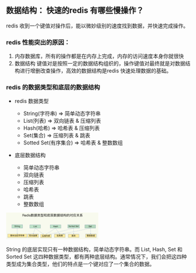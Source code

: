 ## 数据结构： 快速的redis 有哪些慢操作？

redis 收到一个键值对操作后，能以微妙级别的速度找到数据，并快速完成操作。

### redis 性能突出的原因：
1. 内存数据库，所有的操作都是在内存上完成，内存的访问速度本身你就很快
2. 数据结构 键值对是按照一定的数据结构组织的，操作键值对最终就是对数据结构进行增删改查操作，高效的数据结构是redis 快速处理数据的基础。

### redis 的数据类型和底层的数据结构

* redis 数据类型
    * String(字符串) => 简单动态字符串
    * List(列表)    => 双向链表 & 压缩列表
    * Hash(哈希)    => 哈希表 & 压缩列表
    * Set(集合) => 压缩列表 & 跳表
    * Sotted Set(有序集合) => 哈希表 & 整数数组

* 底层数据结构
    * 简单动态字符串
    * 双向链表
    * 压缩列表
    * 哈希表
    * 跳表
    * 整数数组

<img src="../img/redis-data-structure.png" width="50%" alt="" />

String 的底层实现只有一种数据结构，简单动态字符串。而 List, Hash, Set 和 Sorted Set 这四种数据类型，都有两种底层结构。通常情况下，我们会把这四种类型成为集合类型，他们的特点是一个键对应了一个集合的数据。